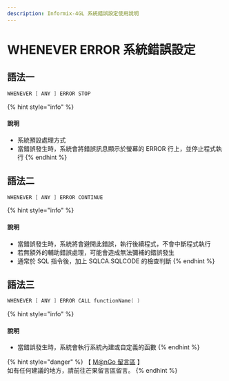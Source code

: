 ```yaml
---
description: Informix-4GL 系統錯誤設定使用說明
---
```


# WHENEVER ERROR 系統錯誤設定

## 語法一

```objectivec
WHENEVER [ ANY ] ERROR STOP
```

{% hint style="info" %}
#### 說明

* 系統預設處理方式
* 當錯誤發生時，系統會將錯誤訊息顯示於螢幕的 ERROR 行上，並停止程式執行
{% endhint %}

## 語法二

```objectivec
WHENEVER [ ANY ] ERROR CONTINUE
```

{% hint style="info" %}
#### 說明

* 當錯誤發生時，系統將會避開此錯誤，執行後續程式，不會中斷程式執行
* 若無額外的輔助錯誤處理，可能會造成無法彌補的錯誤發生
* 通常於 SQL 指令後，加上 SQLCA.SQLCODE 的檢查判斷
{% endhint %}

## 語法三

```objectivec
WHENEVER [ ANY ] ERROR CALL functionName( )
```

{% hint style="info" %}
#### 說明

* 當錯誤發生時，系統會執行系統內建或自定義的函數
{% endhint %}

{% hint style="danger" %}
【 [M@nGo 留言區](https://give0714.pixnet.net/blog/post/46000348-informix-4gl-%E7%B3%BB%E7%B5%B1%E9%8C%AF%E8%AA%A4%E8%A8%AD%E5%AE%9A) 】\
如有任何建議的地方，請前往芒果留言區留言。
{% endhint %}
